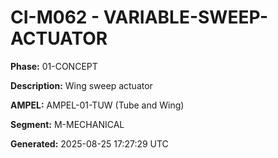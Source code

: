 # CI-M062 - VARIABLE-SWEEP-ACTUATOR

**Phase:** 01-CONCEPT

**Description:** Wing sweep actuator

**AMPEL:** AMPEL-01-TUW (Tube and Wing)

**Segment:** M-MECHANICAL

**Generated:** 2025-08-25 17:27:29 UTC
